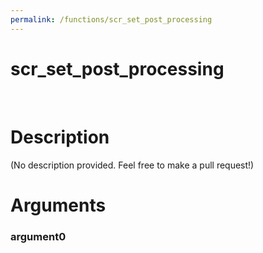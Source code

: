 ```yaml
---
permalink: /functions/scr_set_post_processing
---
```

# scr_set_post_processing  
&nbsp;  
# Description  
(No description provided. Feel free to make a pull request!) 
&nbsp;  
# Arguments
### argument0

&nbsp;    


